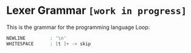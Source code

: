 # Lexer Grammar `[work in progress]`
This is the grammar for the programming language Loop:
```c++
NEWLINE         : '\n'
WHITESPACE      : [t ]+ -> skip
```